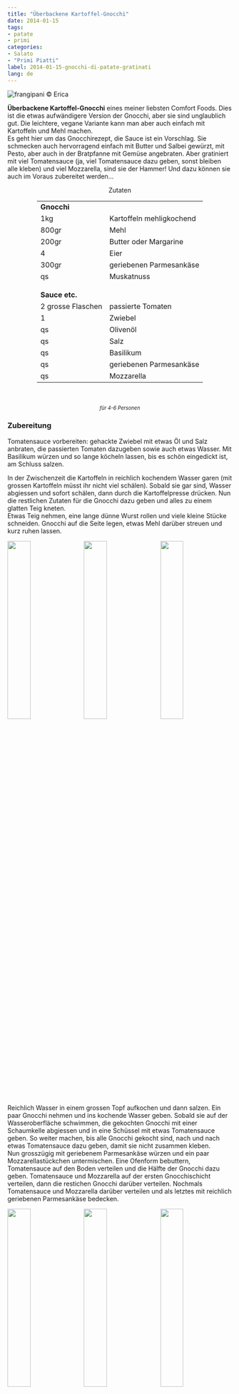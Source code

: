```yaml
---
title: "Überbackene Kartoffel-Gnocchi"
date: 2014-01-15
tags:
- patate
- primi
categories:
- Salato
- "Primi Piatti"
label: 2014-01-15-gnocchi-di-patate-gratinati
lang: de
---
```

![](../2014-01-15-gnocchi-di-patate-gratinati/header.jpeg "frangipani © Erica")

**Überbackene Kartoffel-Gnocchi** eines meiner liebsten Comfort Foods. Dies ist die etwas aufwändigere Version der Gnocchi, aber sie sind unglaublich gut. Die leichtere, vegane Variante kann man aber auch einfach mit Kartoffeln und Mehl machen.
<br />
Es geht hier um das Gnocchirezept, die Sauce ist ein Vorschlag. Sie schmecken auch hervorragend einfach mit Butter und Salbei gewürzt, mit Pesto, aber auch in der Bratpfanne mit Gemüse angebraten. Aber gratiniert mit viel Tomatensauce (ja, viel Tomatensauce dazu geben, sonst bleiben alle kleben) und viel Mozzarella, sind sie der Hammer! Und dazu können sie auch im Voraus zubereitet werden...

<div id="wrapper" style="text-align: center">
  <div id="yourdiv" style="display: inline-block;">
    <div class="ingredients" itemscope itemtype="http://schema.org/Recipe">
      <span itemprop="name" style="display:none;">Überbackene Kartoffel-Gnocchi</span>
      <div class="ingredients-title">Zutaten</div>
      <table>
        <tbody>
          <tr>
            <td colspan="2"><b>Gnocchi</b></td>
          </tr>      
          <tr itemprop="recipeIngredient">        
            <td>1kg</td>
            <td>Kartoffeln mehligkochend</td>
          </tr>
          <tr itemprop="recipeIngredient">
            <td>800gr</td>
            <td>Mehl</td>
          </tr>
          <tr itemprop="recipeIngredient">
            <td>200gr</td>
            <td>Butter oder Margarine</td>
          </tr>
          <tr itemprop="recipeIngredient">
            <td>4</td>
            <td>Eier</td>
          </tr>      
          <tr itemprop="recipeIngredient">
            <td>300gr</td>
            <td>geriebenen Parmesankäse</td>
          </tr>
          <tr itemprop="recipeIngredient"> 
            <td>qs</td>
            <td>Muskatnuss</td>
          </tr>
          <tr style="height: 15px;"></tr>
          <tr>
            <td colspan="2"><b>Sauce etc.</b></td>
          </tr>
          <tr itemprop="recipeIngredient">
            <td>2 grosse Flaschen</td>
            <td>passierte Tomaten</td>
          </tr>
          <tr itemprop="recipeIngredient">      
            <td>1</td>
            <td>Zwiebel</td>
          </tr>
          <tr itemprop="recipeIngredient">
            <td>qs</td>
            <td>Olivenöl</td>
          </tr>
          <tr itemprop="recipeIngredient">
            <td>qs</td>
            <td>Salz</td>
          </tr>
          <tr itemprop="recipeIngredient">
            <td>qs</td>
            <td>Basilikum</td>
          </tr>
          <tr itemprop="recipeIngredient">
            <td>qs</td>
            <td>geriebenen Parmesankäse</td>
          </tr>
          <tr itemprop="recipeIngredient">
            <td>qs</td>
            <td>Mozzarella</td>
          </tr>
        </tbody>
      </table>
      <br></br>
      <i class="pull-right" style="font-size: 80%;" itemprop="recipeYield">für 4-6 Personen</i>
    </div>
  </div>
</div>

<h3>
  <font color="grey">
    <i class="fa fa-cogs"></i>
  </font> Zubereitung
</h3>

Tomatensauce vorbereiten: gehackte Zwiebel mit etwas Öl und Salz anbraten, die passierten Tomaten dazugeben sowie auch etwas Wasser. Mit Basilikum würzen und so lange köcheln lassen, bis es schön eingedickt ist, am Schluss salzen.

In der Zwischenzeit die Kartoffeln in reichlich kochendem Wasser garen (mit grossen Kartoffeln müsst ihr nicht viel schälen). Sobald sie gar sind, Wasser abgiessen und sofort schälen, dann durch die Kartoffelpresse drücken. Nun die restlichen Zutaten für die Gnocchi dazu geben und alles zu einem glatten Teig kneten.
<br />
Etwas Teig nehmen, eine lange dünne Wurst rollen und viele kleine Stücke schneiden. Gnocchi auf die Seite legen, etwas Mehl darüber streuen und kurz ruhen lassen.
<p>
  <div style="width: 100%; margin-bottom: 0">
    <img style="float: left; width: 32%; margin-right: 1%;" src="../2014-01-15-gnocchi-di-patate-gratinati/sugo.jpg" alt="" title="frangipani © Erica" />
    <img style="float: left; width: 32%; margin-right: 1%; margin-left: 1%;" src="../2014-01-15-gnocchi-di-patate-gratinati/tagliare.jpg" alt="" title="frangipani © Erica" />
    <img style="float: left; width: 32%; margin-left: 1%;" src="../2014-01-15-gnocchi-di-patate-gratinati/tagliati.jpg" alt="" title="frangipani © Erica" />
    <div style="clear: both"></div>
  </div>
</p>

Reichlich Wasser in einem grossen Topf aufkochen und dann salzen. Ein paar Gnocchi nehmen und ins kochende Wasser geben. Sobald sie auf der Wasseroberfläche schwimmen, die gekochten Gnocchi mit einer Schaumkelle abgiessen und in eine Schüssel mit etwas Tomatensauce geben. So weiter machen, bis alle Gnocchi gekocht sind, nach und nach etwas Tomatensauce dazu geben, damit sie nicht zusammen kleben.
<br />
Nun grosszügig mit geriebenem Parmesankäse würzen und ein paar Mozzarellastückchen untermischen. Eine Ofenform bebuttern, Tomatensauce auf den Boden verteilen und die Hälfte der Gnocchi dazu geben. Tomatensauce und Mozzarella auf der ersten Gnocchischicht verteilen, dann die restichen Gnocchi darüber verteilen. Nochmals Tomatensauce und Mozzarella darüber verteilen und als letztes mit reichlich geriebenen Parmesankäse bedecken.
<p>
  <div style="width: 100%; margin-bottom: 0">
    <img style="float: left; width: 32%; margin-right: 1%;" src="../2014-01-15-gnocchi-di-patate-gratinati/bollire.jpg" alt="" title="frangipani © Erica" />
    <img style="float: left; width: 32%; margin-right: 1%; margin-left: 1%;" src="../2014-01-15-gnocchi-di-patate-gratinati/cotti.jpg" alt="" title="frangipani © Erica" />
    <img style="float: left; width: 32%; margin-left: 1%;" src="../2014-01-15-gnocchi-di-patate-gratinati/teglia.jpeg" alt="" title="frangipani © Erica" />
    <div style="clear: both"></div>
  </div>
</p>

Die Ofenform mit Alufolie bedecken und für ca. 25min im Ofen bei 200°C Umluft backen, dann die Alufolie entfernen und für weitere 5-10min backen, damit etwas Kruste entsteht.
<p>
  <div style="width: 100%; margin-bottom: 0">
    <img style="float: left; width: 49%; margin-right: 1%" src="../2014-01-15-gnocchi-di-patate-gratinati/risultato1.jpeg" alt="" title="frangipani © Erica" />
    <img style="float: left; width: 49%; margin-left: 1%" src="../2014-01-15-gnocchi-di-patate-gratinati/risultato2.jpeg" alt="" title="frangipani © Erica" />
    <div style="clear: both"></div>
  </div>
</p>

<p>
  <div style="width: 100%; margin-bottom: 0">
    <img style="float: left; width: 49%; margin-right: 1%" src="../2014-01-15-gnocchi-di-patate-gratinati/risultato3.jpeg" alt="" title="frangipani © Erica" />
    <img style="float: left; width: 49%; margin-left: 1%" src="../2014-01-15-gnocchi-di-patate-gratinati/risultato4.jpeg" alt="" title="frangipani © Erica" />
    <div style="clear: both"></div>
  </div>
</p>

<p>
  <div style="width: 100%; margin-bottom: 0">
    <img style="float: left; width: 49%; margin-right: 1%" src="../2014-01-15-gnocchi-di-patate-gratinati/risultato5.jpeg" alt="" title="frangipani © Erica" />
    <img style="float: left; width: 49%; margin-left: 1%" src="../2014-01-15-gnocchi-di-patate-gratinati/risultato6.jpeg" alt="" title="frangipani © Erica" />
    <div style="clear: both"></div>
  </div>
</p>

<p>
  <div style="width: 100%; margin-bottom: 0">
    <img style="float: left; width: 49%; margin-right: 1%" src="../2014-01-15-gnocchi-di-patate-gratinati/risultato7.jpeg" alt="" title="frangipani © Erica" />
    <img style="float: left; width: 49%; margin-left: 1%" src="../2014-01-15-gnocchi-di-patate-gratinati/risultato8.jpeg" alt="" title="frangipani © Erica" />
    <div style="clear: both"></div>
  </div>
</p>

<h4>Buon appetito
  <font color="red">
    <i class="fa fa-smile-o"></i>
  </font>
</h4>